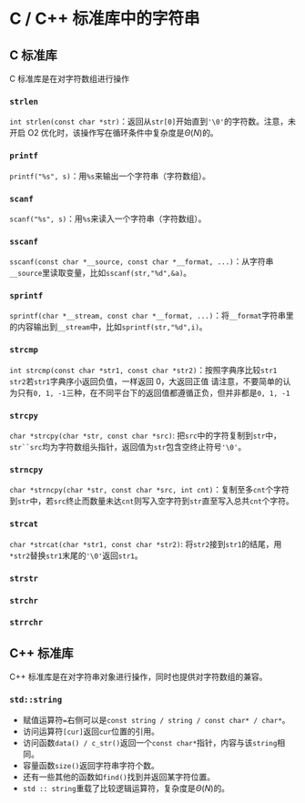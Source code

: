 # C / C++ 标准库中的字符串

## C 标准库

C 标准库是在对字符数组进行操作

### `strlen`

`int strlen(const char *str)`：返回从`str[0]`开始直到`'\0'`的字符数。注意，未开启 O2 优化时，该操作写在循环条件中复杂度是$\Theta(N)$的。

### `printf`

`printf("%s", s)`：用`%s`来输出一个字符串（字符数组）。

### `scanf`

`scanf("%s", s)`：用`%s`来读入一个字符串（字符数组）。

### `sscanf`

`sscanf(const char *__source, const char *__format, ...)`：从字符串`__source`里读取变量，比如`sscanf(str,"%d",&a)`。

### `sprintf`

`sprintf(char *__stream, const char *__format, ...)`：将`__format`字符串里的内容输出到`__stream`中，比如`sprintf(str,"%d",i)`。

### `strcmp`

`int strcmp(const char *str1, const char *str2)`：按照字典序比较`str1 str2`若`str1`字典序小返回负值，一样返回 0，大返回正值 请注意，不要简单的认为只有`0, 1, -1`三种，在不同平台下的返回值都遵循正负，但并非都是`0, 1, -1`

### `strcpy`

`char *strcpy(char *str, const char *src)`: 把`src`中的字符复制到`str`中，`str``src`均为字符数组头指针，返回值为`str`包含空终止符号`'\0'`。

### `strncpy`

`char *strncpy(char *str, const char *src, int cnt)`：复制至多`cnt`个字符到`str`中，若`src`终止而数量未达`cnt`则写入空字符到`str`直至写入总共`cnt`个字符。

### `strcat`

`char *strcat(char *str1, const char *str2)`: 将`str2`接到`str1`的结尾，用`*str2`替换`str1`末尾的`'\0'`返回`str1`。

### `strstr`

### `strchr`

### `strrchr`

## C++ 标准库

C++ 标准库是在对字符串对象进行操作，同时也提供对字符数组的兼容。

### `std::string`

-   赋值运算符`=`右侧可以是`const string / string / const char* / char*`。
-   访问运算符`[cur]`返回`cur`位置的引用。
-   访问函数`data() / c_str()`返回一个`const char*`指针，内容与该`string`相同。
-   容量函数`size()`返回字符串字符个数。
-   还有一些其他的函数如`find()`找到并返回某字符位置。
-   `std :: string`重载了比较逻辑运算符，复杂度是$\Theta(N)$的。
